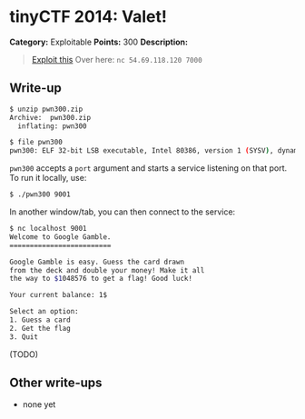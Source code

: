 # tinyCTF 2014: Valet!

**Category:** Exploitable
**Points:** 300
**Description:**

> [Exploit this](pwn300.zip)
> Over here: `nc 54.69.118.120 7000`

## Write-up

```bash
$ unzip pwn300.zip
Archive:  pwn300.zip
  inflating: pwn300

$ file pwn300
pwn300: ELF 32-bit LSB executable, Intel 80386, version 1 (SYSV), dynamically linked (uses shared libs), for GNU/Linux 2.6.18, not stripped
```

`pwn300` accepts a `port` argument and starts a service listening on that port. To run it locally, use:

```bash
$ ./pwn300 9001
```

In another window/tab, you can then connect to the service:

```bash
$ nc localhost 9001
Welcome to Google Gamble.
=========================

Google Gamble is easy. Guess the card drawn
from the deck and double your money! Make it all
the way to $1048576 to get a flag! Good luck!

Your current balance: 1$

Select an option:
1. Guess a card
2. Get the flag
3. Quit
```

(TODO)

## Other write-ups

* none yet
